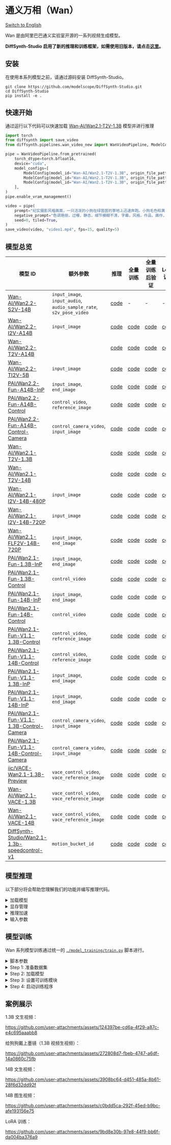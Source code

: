 # 通义万相（Wan）

[Switch to English](./README.md)

Wan 是由阿里巴巴通义实验室开源的一系列视频生成模型。

**DiffSynth-Studio 启用了新的推理和训练框架，如需使用旧版本，请点击[这里](https://github.com/modelscope/DiffSynth-Studio/tree/3edf3583b1f08944cee837b94d9f84d669c2729c)。**

## 安装

在使用本系列模型之前，请通过源码安装 DiffSynth-Studio。

```shell
git clone https://github.com/modelscope/DiffSynth-Studio.git
cd DiffSynth-Studio
pip install -e .
```

## 快速开始

通过运行以下代码可以快速加载 [Wan-AI/Wan2.1-T2V-1.3B](https://www.modelscope.cn/models/Wan-AI/Wan2.1-T2V-1.3B) 模型并进行推理

```python
import torch
from diffsynth import save_video
from diffsynth.pipelines.wan_video_new import WanVideoPipeline, ModelConfig

pipe = WanVideoPipeline.from_pretrained(
    torch_dtype=torch.bfloat16,
    device="cuda",
    model_configs=[
        ModelConfig(model_id="Wan-AI/Wan2.1-T2V-1.3B", origin_file_pattern="diffusion_pytorch_model*.safetensors", offload_device="cpu"),
        ModelConfig(model_id="Wan-AI/Wan2.1-T2V-1.3B", origin_file_pattern="models_t5_umt5-xxl-enc-bf16.pth", offload_device="cpu"),
        ModelConfig(model_id="Wan-AI/Wan2.1-T2V-1.3B", origin_file_pattern="Wan2.1_VAE.pth", offload_device="cpu"),
    ],
)
pipe.enable_vram_management()

video = pipe(
    prompt="纪实摄影风格画面，一只活泼的小狗在绿茵茵的草地上迅速奔跑。小狗毛色棕黄，两只耳朵立起，神情专注而欢快。阳光洒在它身上，使得毛发看上去格外柔软而闪亮。背景是一片开阔的草地，偶尔点缀着几朵野花，远处隐约可见蓝天和几片白云。透视感鲜明，捕捉小狗奔跑时的动感和四周草地的生机。中景侧面移动视角。",
    negative_prompt="色调艳丽，过曝，静态，细节模糊不清，字幕，风格，作品，画作，画面，静止，整体发灰，最差质量，低质量，JPEG压缩残留，丑陋的，残缺的，多余的手指，画得不好的手部，画得不好的脸部，畸形的，毁容的，形态畸形的肢体，手指融合，静止不动的画面，杂乱的背景，三条腿，背景人很多，倒着走",
    seed=0, tiled=True,
)
save_video(video, "video1.mp4", fps=15, quality=5)
```

## 模型总览

|模型 ID|额外参数|推理|全量训练|全量训练后验证|LoRA 训练|LoRA 训练后验证|
|-|-|-|-|-|-|-|
|[Wan-AI/Wan2.2-S2V-14B](https://www.modelscope.cn/models/Wan-AI/Wan2.2-S2V-14B)|`input_image`, `input_audio`, `audio_sample_rate`, `s2v_pose_video`|[code](./model_inference/Wan2.2-S2V-14B_multi_clips.py)|-|-|-|-|
|[Wan-AI/Wan2.2-I2V-A14B](https://modelscope.cn/models/Wan-AI/Wan2.2-I2V-A14B)|`input_image`|[code](./model_inference/Wan2.2-I2V-A14B.py)|[code](./model_training/full/Wan2.2-I2V-A14B.sh)|[code](./model_training/validate_full/Wan2.2-I2V-A14B.py)|[code](./model_training/lora/Wan2.2-I2V-A14B.sh)|[code](./model_training/validate_lora/Wan2.2-I2V-A14B.py)|
|[Wan-AI/Wan2.2-T2V-A14B](https://modelscope.cn/models/Wan-AI/Wan2.2-T2V-A14B)||[code](./model_inference/Wan2.2-T2V-A14B.py)|[code](./model_training/full/Wan2.2-T2V-A14B.sh)|[code](./model_training/validate_full/Wan2.2-T2V-A14B.py)|[code](./model_training/lora/Wan2.2-T2V-A14B.sh)|[code](./model_training/validate_lora/Wan2.2-T2V-A14B.py)|
|[Wan-AI/Wan2.2-TI2V-5B](https://modelscope.cn/models/Wan-AI/Wan2.2-TI2V-5B)|`input_image`|[code](./model_inference/Wan2.2-TI2V-5B.py)|[code](./model_training/full/Wan2.2-TI2V-5B.sh)|[code](./model_training/validate_full/Wan2.2-TI2V-5B.py)|[code](./model_training/lora/Wan2.2-TI2V-5B.sh)|[code](./model_training/validate_lora/Wan2.2-TI2V-5B.py)|
|[PAI/Wan2.2-Fun-A14B-InP](https://modelscope.cn/models/PAI/Wan2.2-Fun-A14B-InP)|`input_image`, `end_image`|[code](./model_inference/Wan2.2-Fun-A14B-InP.py)|[code](./model_training/full/Wan2.2-Fun-A14B-InP.sh)|[code](./model_training/validate_full/Wan2.2-Fun-A14B-InP.py)|[code](./model_training/lora/Wan2.2-Fun-A14B-InP.sh)|[code](./model_training/validate_lora/Wan2.2-Fun-A14B-InP.py)|
|[PAI/Wan2.2-Fun-A14B-Control](https://modelscope.cn/models/PAI/Wan2.2-Fun-A14B-Control)|`control_video`, `reference_image`|[code](./model_inference/Wan2.2-Fun-A14B-Control.py)|[code](./model_training/full/Wan2.2-Fun-A14B-Control.sh)|[code](./model_training/validate_full/Wan2.2-Fun-A14B-Control.py)|[code](./model_training/lora/Wan2.2-Fun-A14B-Control.sh)|[code](./model_training/validate_lora/Wan2.2-Fun-A14B-Control.py)|
|[PAI/Wan2.2-Fun-A14B-Control-Camera](https://modelscope.cn/models/PAI/Wan2.2-Fun-A14B-Control-Camera)|`control_camera_video`, `input_image`|[code](./model_inference/Wan2.2-Fun-A14B-Control-Camera.py)|[code](./model_training/full/Wan2.2-Fun-A14B-Control-Camera.sh)|[code](./model_training/validate_full/Wan2.2-Fun-A14B-Control-Camera.py)|[code](./model_training/lora/Wan2.2-Fun-A14B-Control-Camera.sh)|[code](./model_training/validate_lora/Wan2.2-Fun-A14B-Control-Camera.py)|
|[Wan-AI/Wan2.1-T2V-1.3B](https://modelscope.cn/models/Wan-AI/Wan2.1-T2V-1.3B)||[code](./model_inference/Wan2.1-T2V-1.3B.py)|[code](./model_training/full/Wan2.1-T2V-1.3B.sh)|[code](./model_training/validate_full/Wan2.1-T2V-1.3B.py)|[code](./model_training/lora/Wan2.1-T2V-1.3B.sh)|[code](./model_training/validate_lora/Wan2.1-T2V-1.3B.py)|
|[Wan-AI/Wan2.1-T2V-14B](https://modelscope.cn/models/Wan-AI/Wan2.1-T2V-14B)||[code](./model_inference/Wan2.1-T2V-14B.py)|[code](./model_training/full/Wan2.1-T2V-14B.sh)|[code](./model_training/validate_full/Wan2.1-T2V-14B.py)|[code](./model_training/lora/Wan2.1-T2V-14B.sh)|[code](./model_training/validate_lora/Wan2.1-T2V-14B.py)|
|[Wan-AI/Wan2.1-I2V-14B-480P](https://modelscope.cn/models/Wan-AI/Wan2.1-I2V-14B-480P)|`input_image`|[code](./model_inference/Wan2.1-I2V-14B-480P.py)|[code](./model_training/full/Wan2.1-I2V-14B-480P.sh)|[code](./model_training/validate_full/Wan2.1-I2V-14B-480P.py)|[code](./model_training/lora/Wan2.1-I2V-14B-480P.sh)|[code](./model_training/validate_lora/Wan2.1-I2V-14B-480P.py)|
|[Wan-AI/Wan2.1-I2V-14B-720P](https://modelscope.cn/models/Wan-AI/Wan2.1-I2V-14B-720P)|`input_image`|[code](./model_inference/Wan2.1-I2V-14B-720P.py)|[code](./model_training/full/Wan2.1-I2V-14B-720P.sh)|[code](./model_training/validate_full/Wan2.1-I2V-14B-720P.py)|[code](./model_training/lora/Wan2.1-I2V-14B-720P.sh)|[code](./model_training/validate_lora/Wan2.1-I2V-14B-720P.py)|
|[Wan-AI/Wan2.1-FLF2V-14B-720P](https://modelscope.cn/models/Wan-AI/Wan2.1-FLF2V-14B-720P)|`input_image`, `end_image`|[code](./model_inference/Wan2.1-FLF2V-14B-720P.py)|[code](./model_training/full/Wan2.1-FLF2V-14B-720P.sh)|[code](./model_training/validate_full/Wan2.1-FLF2V-14B-720P.py)|[code](./model_training/lora/Wan2.1-FLF2V-14B-720P.sh)|[code](./model_training/validate_lora/Wan2.1-FLF2V-14B-720P.py)|
|[PAI/Wan2.1-Fun-1.3B-InP](https://modelscope.cn/models/PAI/Wan2.1-Fun-1.3B-InP)|`input_image`, `end_image`|[code](./model_inference/Wan2.1-Fun-1.3B-InP.py)|[code](./model_training/full/Wan2.1-Fun-1.3B-InP.sh)|[code](./model_training/validate_full/Wan2.1-Fun-1.3B-InP.py)|[code](./model_training/lora/Wan2.1-Fun-1.3B-InP.sh)|[code](./model_training/validate_lora/Wan2.1-Fun-1.3B-InP.py)|
|[PAI/Wan2.1-Fun-1.3B-Control](https://modelscope.cn/models/PAI/Wan2.1-Fun-1.3B-Control)|`control_video`|[code](./model_inference/Wan2.1-Fun-1.3B-Control.py)|[code](./model_training/full/Wan2.1-Fun-1.3B-Control.sh)|[code](./model_training/validate_full/Wan2.1-Fun-1.3B-Control.py)|[code](./model_training/lora/Wan2.1-Fun-1.3B-Control.sh)|[code](./model_training/validate_lora/Wan2.1-Fun-1.3B-Control.py)|
|[PAI/Wan2.1-Fun-14B-InP](https://modelscope.cn/models/PAI/Wan2.1-Fun-14B-InP)|`input_image`, `end_image`|[code](./model_inference/Wan2.1-Fun-14B-InP.py)|[code](./model_training/full/Wan2.1-Fun-14B-InP.sh)|[code](./model_training/validate_full/Wan2.1-Fun-14B-InP.py)|[code](./model_training/lora/Wan2.1-Fun-14B-InP.sh)|[code](./model_training/validate_lora/Wan2.1-Fun-14B-InP.py)|
|[PAI/Wan2.1-Fun-14B-Control](https://modelscope.cn/models/PAI/Wan2.1-Fun-14B-Control)|`control_video`|[code](./model_inference/Wan2.1-Fun-14B-Control.py)|[code](./model_training/full/Wan2.1-Fun-14B-Control.sh)|[code](./model_training/validate_full/Wan2.1-Fun-14B-Control.py)|[code](./model_training/lora/Wan2.1-Fun-14B-Control.sh)|[code](./model_training/validate_lora/Wan2.1-Fun-14B-Control.py)|
|[PAI/Wan2.1-Fun-V1.1-1.3B-Control](https://modelscope.cn/models/PAI/Wan2.1-Fun-V1.1-1.3B-Control)|`control_video`, `reference_image`|[code](./model_inference/Wan2.1-Fun-V1.1-1.3B-Control.py)|[code](./model_training/full/Wan2.1-Fun-V1.1-1.3B-Control.sh)|[code](./model_training/validate_full/Wan2.1-Fun-V1.1-1.3B-Control.py)|[code](./model_training/lora/Wan2.1-Fun-V1.1-1.3B-Control.sh)|[code](./model_training/validate_lora/Wan2.1-Fun-V1.1-1.3B-Control.py)|
|[PAI/Wan2.1-Fun-V1.1-14B-Control](https://modelscope.cn/models/PAI/Wan2.1-Fun-V1.1-14B-Control)|`control_video`, `reference_image`|[code](./model_inference/Wan2.1-Fun-V1.1-14B-Control.py)|[code](./model_training/full/Wan2.1-Fun-V1.1-14B-Control.sh)|[code](./model_training/validate_full/Wan2.1-Fun-V1.1-14B-Control.py)|[code](./model_training/lora/Wan2.1-Fun-V1.1-14B-Control.sh)|[code](./model_training/validate_lora/Wan2.1-Fun-V1.1-14B-Control.py)|
|[PAI/Wan2.1-Fun-V1.1-1.3B-InP](https://modelscope.cn/models/PAI/Wan2.1-Fun-V1.1-1.3B-InP)|`input_image`, `end_image`|[code](./model_inference/Wan2.1-Fun-V1.1-1.3B-InP.py)|[code](./model_training/full/Wan2.1-Fun-V1.1-1.3B-InP.sh)|[code](./model_training/validate_full/Wan2.1-Fun-V1.1-1.3B-InP.py)|[code](./model_training/lora/Wan2.1-Fun-V1.1-1.3B-InP.sh)|[code](./model_training/validate_lora/Wan2.1-Fun-V1.1-1.3B-InP.py)|
|[PAI/Wan2.1-Fun-V1.1-14B-InP](https://modelscope.cn/models/PAI/Wan2.1-Fun-V1.1-14B-InP)|`input_image`, `end_image`|[code](./model_inference/Wan2.1-Fun-V1.1-14B-InP.py)|[code](./model_training/full/Wan2.1-Fun-V1.1-14B-InP.sh)|[code](./model_training/validate_full/Wan2.1-Fun-V1.1-14B-InP.py)|[code](./model_training/lora/Wan2.1-Fun-V1.1-14B-InP.sh)|[code](./model_training/validate_lora/Wan2.1-Fun-V1.1-14B-InP.py)|
|[PAI/Wan2.1-Fun-V1.1-1.3B-Control-Camera](https://modelscope.cn/models/PAI/Wan2.1-Fun-V1.1-1.3B-Control-Camera)|`control_camera_video`, `input_image`|[code](./model_inference/Wan2.1-Fun-V1.1-1.3B-Control-Camera.py)|[code](./model_training/full/Wan2.1-Fun-V1.1-1.3B-Control-Camera.sh)|[code](./model_training/validate_full/Wan2.1-Fun-V1.1-1.3B-Control-Camera.py)|[code](./model_training/lora/Wan2.1-Fun-V1.1-1.3B-Control-Camera.sh)|[code](./model_training/validate_lora/Wan2.1-Fun-V1.1-1.3B-Control-Camera.py)|
|[PAI/Wan2.1-Fun-V1.1-14B-Control-Camera](https://modelscope.cn/models/PAI/Wan2.1-Fun-V1.1-14B-Control-Camera)|`control_camera_video`, `input_image`|[code](./model_inference/Wan2.1-Fun-V1.1-14B-Control-Camera.py)|[code](./model_training/full/Wan2.1-Fun-V1.1-14B-Control-Camera.sh)|[code](./model_training/validate_full/Wan2.1-Fun-V1.1-14B-Control-Camera.py)|[code](./model_training/lora/Wan2.1-Fun-V1.1-14B-Control-Camera.sh)|[code](./model_training/validate_lora/Wan2.1-Fun-V1.1-14B-Control-Camera.py)|
|[iic/VACE-Wan2.1-1.3B-Preview](https://modelscope.cn/models/iic/VACE-Wan2.1-1.3B-Preview)|`vace_control_video`, `vace_reference_image`|[code](./model_inference/Wan2.1-VACE-1.3B-Preview.py)|[code](./model_training/full/Wan2.1-VACE-1.3B-Preview.sh)|[code](./model_training/validate_full/Wan2.1-VACE-1.3B-Preview.py)|[code](./model_training/lora/Wan2.1-VACE-1.3B-Preview.sh)|[code](./model_training/validate_lora/Wan2.1-VACE-1.3B-Preview.py)|
|[Wan-AI/Wan2.1-VACE-1.3B](https://modelscope.cn/models/Wan-AI/Wan2.1-VACE-1.3B)|`vace_control_video`, `vace_reference_image`|[code](./model_inference/Wan2.1-VACE-1.3B.py)|[code](./model_training/full/Wan2.1-VACE-1.3B.sh)|[code](./model_training/validate_full/Wan2.1-VACE-1.3B.py)|[code](./model_training/lora/Wan2.1-VACE-1.3B.sh)|[code](./model_training/validate_lora/Wan2.1-VACE-1.3B.py)|
|[Wan-AI/Wan2.1-VACE-14B](https://modelscope.cn/models/Wan-AI/Wan2.1-VACE-14B)|`vace_control_video`, `vace_reference_image`|[code](./model_inference/Wan2.1-VACE-14B.py)|[code](./model_training/full/Wan2.1-VACE-14B.sh)|[code](./model_training/validate_full/Wan2.1-VACE-14B.py)|[code](./model_training/lora/Wan2.1-VACE-14B.sh)|[code](./model_training/validate_lora/Wan2.1-VACE-14B.py)|
|[DiffSynth-Studio/Wan2.1-1.3b-speedcontrol-v1](https://modelscope.cn/models/DiffSynth-Studio/Wan2.1-1.3b-speedcontrol-v1)|`motion_bucket_id`|[code](./model_inference/Wan2.1-1.3b-speedcontrol-v1.py)|[code](./model_training/full/Wan2.1-1.3b-speedcontrol-v1.sh)|[code](./model_training/validate_full/Wan2.1-1.3b-speedcontrol-v1.py)|[code](./model_training/lora/Wan2.1-1.3b-speedcontrol-v1.sh)|[code](./model_training/validate_lora/Wan2.1-1.3b-speedcontrol-v1.py)|

## 模型推理

以下部分将会帮助您理解我们的功能并编写推理代码。

<details>

<summary>加载模型</summary>

模型通过 `from_pretrained` 加载：

```python
import torch
from diffsynth.pipelines.wan_video_new import WanVideoPipeline, ModelConfig

pipe = WanVideoPipeline.from_pretrained(
    torch_dtype=torch.bfloat16,
    device="cuda",
    model_configs=[
        ModelConfig(model_id="Wan-AI/Wan2.1-T2V-1.3B", origin_file_pattern="diffusion_pytorch_model*.safetensors"),
        ModelConfig(model_id="Wan-AI/Wan2.1-T2V-1.3B", origin_file_pattern="models_t5_umt5-xxl-enc-bf16.pth"),
        ModelConfig(model_id="Wan-AI/Wan2.1-T2V-1.3B", origin_file_pattern="Wan2.1_VAE.pth"),
    ],
)
```

其中 `torch_dtype` 和 `device` 是计算精度和计算设备。`model_configs` 可通过多种方式配置模型路径：

* 从[魔搭社区](https://modelscope.cn/)下载模型并加载。此时需要填写 `model_id` 和 `origin_file_pattern`，例如

```python
ModelConfig(model_id="Wan-AI/Wan2.1-T2V-1.3B", origin_file_pattern="diffusion_pytorch_model*.safetensors")
```

* 从本地文件路径加载模型。此时需要填写 `path`，例如

```python
ModelConfig(path="models/Wan-AI/Wan2.1-T2V-1.3B/diffusion_pytorch_model.safetensors")
```

对于从多个文件加载的单一模型，使用列表即可，例如

```python
ModelConfig(path=[
    "models/Wan-AI/Wan2.1-T2V-14B/diffusion_pytorch_model-00001-of-00006.safetensors",
    "models/Wan-AI/Wan2.1-T2V-14B/diffusion_pytorch_model-00002-of-00006.safetensors",
    "models/Wan-AI/Wan2.1-T2V-14B/diffusion_pytorch_model-00003-of-00006.safetensors",
    "models/Wan-AI/Wan2.1-T2V-14B/diffusion_pytorch_model-00004-of-00006.safetensors",
    "models/Wan-AI/Wan2.1-T2V-14B/diffusion_pytorch_model-00005-of-00006.safetensors",
    "models/Wan-AI/Wan2.1-T2V-14B/diffusion_pytorch_model-00006-of-00006.safetensors",
])
```

`ModelConfig` 提供了额外的参数用于控制模型加载时的行为：

* `local_model_path`: 用于保存下载模型的路径，默认值为 `"./models"`。
* `skip_download`: 是否跳过下载，默认值为 `False`。当您的网络无法访问[魔搭社区](https://modelscope.cn/)时，请手动下载必要的文件，并将其设置为 `True`。

`from_pretrained` 提供了额外的参数用于控制模型加载时的行为：

* `tokenizer_config`: Wan 模型的 tokenizer 路径，默认值为 `ModelConfig(model_id="Wan-AI/Wan2.1-T2V-1.3B", origin_file_pattern="google/*")`。
* `redirect_common_files`: 是否重定向重复模型文件，默认值为 `True`。由于 Wan 系列模型包括多个基础模型，每个基础模型的 text encoder 等模块都是相同的，为避免重复下载，我们会对模型路径进行重定向。
* `use_usp`: 是否启用 Unified Sequence Parallel，默认值为 `False`。用于多 GPU 并行推理。

</details>


<details>

<summary>显存管理</summary>

DiffSynth-Studio 为 Wan 模型提供了细粒度的显存管理，让模型能够在低显存设备上进行推理，可通过以下代码开启 offload 功能，在显存有限的设备上将部分模块 offload 到内存中。

```python
pipe = WanVideoPipeline.from_pretrained(
    torch_dtype=torch.bfloat16,
    device="cuda",
    model_configs=[
        ModelConfig(model_id="Wan-AI/Wan2.1-T2V-1.3B", origin_file_pattern="diffusion_pytorch_model*.safetensors", offload_device="cpu"),
        ModelConfig(model_id="Wan-AI/Wan2.1-T2V-1.3B", origin_file_pattern="models_t5_umt5-xxl-enc-bf16.pth", offload_device="cpu"),
        ModelConfig(model_id="Wan-AI/Wan2.1-T2V-1.3B", origin_file_pattern="Wan2.1_VAE.pth", offload_device="cpu"),
    ],
)
pipe.enable_vram_management()
```

FP8 量化功能也是支持的：

```python
pipe = WanVideoPipeline.from_pretrained(
    torch_dtype=torch.bfloat16,
    device="cuda",
    model_configs=[
        ModelConfig(model_id="Wan-AI/Wan2.1-T2V-1.3B", origin_file_pattern="diffusion_pytorch_model*.safetensors", offload_dtype=torch.float8_e4m3fn),
        ModelConfig(model_id="Wan-AI/Wan2.1-T2V-1.3B", origin_file_pattern="models_t5_umt5-xxl-enc-bf16.pth", offload_dtype=torch.float8_e4m3fn),
        ModelConfig(model_id="Wan-AI/Wan2.1-T2V-1.3B", origin_file_pattern="Wan2.1_VAE.pth", offload_dtype=torch.float8_e4m3fn),
    ],
)
pipe.enable_vram_management()
```

FP8 量化和 offload 可同时开启：

```python
pipe = WanVideoPipeline.from_pretrained(
    torch_dtype=torch.bfloat16,
    device="cuda",
    model_configs=[
        ModelConfig(model_id="Wan-AI/Wan2.1-T2V-1.3B", origin_file_pattern="diffusion_pytorch_model*.safetensors", offload_device="cpu", offload_dtype=torch.float8_e4m3fn),
        ModelConfig(model_id="Wan-AI/Wan2.1-T2V-1.3B", origin_file_pattern="models_t5_umt5-xxl-enc-bf16.pth", offload_device="cpu", offload_dtype=torch.float8_e4m3fn),
        ModelConfig(model_id="Wan-AI/Wan2.1-T2V-1.3B", origin_file_pattern="Wan2.1_VAE.pth", offload_device="cpu", offload_dtype=torch.float8_e4m3fn),
    ],
)
pipe.enable_vram_management()
```

FP8 量化能够大幅度减少显存占用，但不会加速，部分模型在 FP8 量化下会出现精度不足导致的画面模糊、撕裂、失真问题，请谨慎使用 FP8 量化。

开启显存管理后，框架会自动根据设备上的剩余显存确定显存管理策略。`enable_vram_management` 函数提供了以下参数，用于手动控制显存管理策略：

* `vram_limit`: 显存占用量限制（GB），默认占用设备上的剩余显存。注意这不是一个绝对限制，当设置的显存不足以支持模型进行推理，但实际可用显存足够时，将会以最小化显存占用的形式进行推理。将其设置为0时，将会实现理论最小显存占用。
* `vram_buffer`: 显存缓冲区大小（GB），默认为 0.5GB。由于部分较大的神经网络层在 onload 阶段会不可控地占用更多显存，因此一个显存缓冲区是必要的，理论上的最优值为模型中最大的层所占的显存。
* `num_persistent_param_in_dit`: DiT 模型中常驻显存的参数数量（个），默认为无限制。我们将会在未来删除这个参数，请不要依赖这个参数。

</details>


<details>

<summary>推理加速</summary>

Wan 支持多种加速方案，包括

* 高效注意力机制实现：当您的 Python 环境中安装过这些注意力机制实现方案时，我们将会按照以下优先级自动启用。
    * [Flash Attention 3](https://github.com/Dao-AILab/flash-attention)
    * [Flash Attention 2](https://github.com/Dao-AILab/flash-attention)
    * [Sage Attention](https://github.com/thu-ml/SageAttention)
    * [torch SDPA](https://pytorch.org/docs/stable/generated/torch.nn.functional.scaled_dot_product_attention.html) (默认设置，建议安装 `torch>=2.5.0`)
* 统一序列并行：基于 [xDiT](https://github.com/xdit-project/xDiT) 实现的序列并行，请参考[示例代码](./acceleration/unified_sequence_parallel.py)，使用以下命令运行：

```shell
pip install "xfuser[flash-attn]>=0.4.3"
torchrun --standalone --nproc_per_node=8 examples/wanvideo/acceleration/unified_sequence_parallel.py
```

* TeaCache：加速技术 [TeaCache](https://github.com/ali-vilab/TeaCache)，请参考[示例代码](./acceleration/teacache.py)。

</details>


<details>

<summary>输入参数</summary>

Pipeline 在推理阶段能够接收以下输入参数：

* `prompt`: 提示词，描述画面中出现的内容。
* `negative_prompt`: 负向提示词，描述画面中不应该出现的内容，默认值为 `""`。
* `input_image`: 输入图片，适用于图生视频模型，例如 [`Wan-AI/Wan2.1-I2V-14B-480P`](https://modelscope.cn/models/Wan-AI/Wan2.1-I2V-14B-480P)、[`PAI/Wan2.1-Fun-1.3B-InP`](https://modelscope.cn/models/PAI/Wan2.1-Fun-1.3B-InP)，以及首尾帧模型，例如 [`Wan-AI/Wan2.1-FLF2V-14B-720P`](Wan-AI/Wan2.1-FLF2V-14B-720P)。
* `end_image`: 结尾帧，适用于首尾帧模型，例如 [`Wan-AI/Wan2.1-FLF2V-14B-720P`](Wan-AI/Wan2.1-FLF2V-14B-720P)。
* `input_video`: 输入视频，用于视频生视频，适用于任意 Wan 系列模型，需与参数 `denoising_strength` 配合使用。
* `denoising_strength`: 去噪强度，范围为 [0, 1]。数值越小，生成的视频越接近 `input_video`。
* `control_video`: 控制视频，适用于带控制能力的 Wan 系列模型，例如 [`PAI/Wan2.1-Fun-1.3B-Control`](https://modelscope.cn/models/PAI/Wan2.1-Fun-1.3B-Control)。
* `reference_image`: 参考图片，适用于带参考图能力的 Wan 系列模型，例如 [`PAI/Wan2.1-Fun-V1.1-1.3B-Control`](https://modelscope.cn/models/PAI/Wan2.1-Fun-V1.1-1.3B-Control)。
* `camera_control_direction`: 镜头控制方向，可选 "Left", "Right", "Up", "Down", "LeftUp", "LeftDown", "RightUp", "RightDown" 之一，适用于 Camera-Control 模型，例如 [PAI/Wan2.1-Fun-V1.1-14B-Control-Camera](https://www.modelscope.cn/models/PAI/Wan2.1-Fun-V1.1-14B-Control-Camera)。
* `camera_control_speed`: 镜头控制速度，适用于 Camera-Control 模型，例如 [PAI/Wan2.1-Fun-V1.1-14B-Control-Camera](https://www.modelscope.cn/models/PAI/Wan2.1-Fun-V1.1-14B-Control-Camera)。
* `camera_control_origin`: 镜头控制序列的原点坐标，请参考[原论文](https://arxiv.org/pdf/2404.02101)进行设置，适用于 Camera-Control 模型，例如 [PAI/Wan2.1-Fun-V1.1-14B-Control-Camera](https://www.modelscope.cn/models/PAI/Wan2.1-Fun-V1.1-14B-Control-Camera)。
* `vace_video`: VACE 模型的输入视频，适用于 VACE 系列模型，例如 [`iic/VACE-Wan2.1-1.3B-Preview`](https://modelscope.cn/models/iic/VACE-Wan2.1-1.3B-Preview)。
* `vace_video_mask`: VACE 模型的 mask 视频，适用于 VACE 系列模型，例如 [`iic/VACE-Wan2.1-1.3B-Preview`](https://modelscope.cn/models/iic/VACE-Wan2.1-1.3B-Preview)。
* `vace_reference_image`: VACE 模型的参考图片，适用于 VACE 系列模型，例如 [`iic/VACE-Wan2.1-1.3B-Preview`](https://modelscope.cn/models/iic/VACE-Wan2.1-1.3B-Preview)。
* `vace_scale`: VACE 模型对基础模型的影响程度，默认为1。数值越大，控制强度越高，但画面崩坏概率越大。
* `seed`: 随机种子。默认为 `None`，即完全随机。
* `rand_device`: 生成随机高斯噪声矩阵的计算设备，默认为 `"cpu"`。当设置为 `cuda` 时，在不同 GPU 上会导致不同的生成结果。
* `height`: 帧高度，默认为 480。需设置为 16 的倍数，不满足时向上取整。
* `width`: 帧宽度，默认为 832。需设置为 16 的倍数，不满足时向上取整。
* `num_frames`: 帧数，默认为 81。需设置为 4 的倍数 + 1，不满足时向上取整，最小值为 1。
* `cfg_scale`: Classifier-free guidance 机制的数值，默认为 5。数值越大，提示词的控制效果越强，但画面崩坏的概率越大。
* `cfg_merge`: 是否合并 Classifier-free guidance 的两侧进行统一推理，默认为 `False`。该参数目前仅在基础的文生视频和图生视频模型上生效。
* `switch_DiT_boundary`: 切换 DiT 模型的时间点，默认值为 0.875，仅对多 DiT 的混合模型生效，例如 [Wan-AI/Wan2.2-I2V-A14B](https://modelscope.cn/models/Wan-AI/Wan2.2-I2V-A14B)。
* `num_inference_steps`: 推理次数，默认值为 50。
* `sigma_shift`: Rectified Flow 理论中的参数，默认为 5。数值越大，模型在去噪的开始阶段停留的步骤数越多，可适当调大这个参数来提高画面质量，但会因生成过程与训练过程不一致导致生成的视频内容与训练数据存在差异。
* `motion_bucket_id`: 运动幅度，范围为 [0, 100]。适用于速度控制模块，例如 [`DiffSynth-Studio/Wan2.1-1.3b-speedcontrol-v1`](https://modelscope.cn/models/DiffSynth-Studio/Wan2.1-1.3b-speedcontrol-v1)，数值越大，运动幅度越大。
* `tiled`: 是否启用 VAE 分块推理，默认为 `False`。设置为 `True` 时可显著减少 VAE 编解码阶段的显存占用，会产生少许误差，以及少量推理时间延长。
* `tile_size`: VAE 编解码阶段的分块大小，默认为 (30, 52)，仅在 `tiled=True` 时生效。
* `tile_stride`: VAE 编解码阶段的分块步长，默认为 (15, 26)，仅在 `tiled=True` 时生效，需保证其数值小于或等于 `tile_size`。
* `sliding_window_size`: DiT 部分的滑动窗口大小。实验性功能，效果不稳定。
* `sliding_window_stride`: DiT 部分的滑动窗口步长。实验性功能，效果不稳定。
* `tea_cache_l1_thresh`: TeaCache 的阈值，数值越大，速度越快，画面质量越差。请注意，开启 TeaCache 后推理速度并非均匀，因此进度条上显示的剩余时间将会变得不准确。
* `tea_cache_model_id`: TeaCache 的参数模板，可选 `"Wan2.1-T2V-1.3B"`、`Wan2.1-T2V-14B`、`Wan2.1-I2V-14B-480P`、`Wan2.1-I2V-14B-720P` 之一。
* `progress_bar_cmd`: 进度条，默认为 `tqdm.tqdm`。可通过设置为 `lambda x:x` 来屏蔽进度条。

</details>


## 模型训练

Wan 系列模型训练通过统一的 [`./model_training/train.py`](./model_training/train.py) 脚本进行。

<details>

<summary>脚本参数</summary>

脚本包含以下参数：

* 数据集
  * `--dataset_base_path`: 数据集的根路径。
  * `--dataset_metadata_path`: 数据集的元数据文件路径。
  * `--height`: 图像或视频的高度。将 `height` 和 `width` 留空以启用动态分辨率。
  * `--width`: 图像或视频的宽度。将 `height` 和 `width` 留空以启用动态分辨率。
  * `--num_frames`: 每个视频中的帧数。帧从视频前缀中采样。
  * `--data_file_keys`: 元数据中的数据文件键。用逗号分隔。
  * `--dataset_repeat`: 每个 epoch 中数据集重复的次数。
  * `--dataset_num_workers`: 每个 Dataloder 的进程数量。
* 模型
  * `--model_paths`: 要加载的模型路径。JSON 格式。
  * `--model_id_with_origin_paths`: 带原始路径的模型 ID，例如 Wan-AI/Wan2.1-T2V-1.3B:diffusion_pytorch_model*.safetensors。用逗号分隔。
  * `--max_timestep_boundary`: Timestep 区间最大值，范围为 0～1，默认为 1，仅在多 DiT 的混合模型训练中需要手动设置，例如 [Wan-AI/Wan2.2-I2V-A14B](https://modelscope.cn/models/Wan-AI/Wan2.2-I2V-A14B)。
  * `--min_timestep_boundary`: Timestep 区间最小值，范围为 0～1，默认为 1，仅在多 DiT 的混合模型训练中需要手动设置，例如 [Wan-AI/Wan2.2-I2V-A14B](https://modelscope.cn/models/Wan-AI/Wan2.2-I2V-A14B)。
* 训练
  * `--learning_rate`: 学习率。
  * `--weight_decay`：权重衰减大小。
  * `--num_epochs`: 轮数（Epoch）。
  * `--output_path`: 保存路径。
  * `--remove_prefix_in_ckpt`: 在 ckpt 中移除前缀。
  * `--save_steps`: 保存模型的间隔 step 数量，如果设置为 None ，则每个 epoch 保存一次
  * `--find_unused_parameters`: DDP 训练中是否存在未使用的参数
* 可训练模块
  * `--trainable_models`: 可训练的模型，例如 dit、vae、text_encoder。
  * `--lora_base_model`: LoRA 添加到哪个模型上。
  * `--lora_target_modules`: LoRA 添加到哪一层上。
  * `--lora_rank`: LoRA 的秩（Rank）。
  * `--lora_checkpoint`: LoRA 检查点的路径。如果提供此路径，LoRA 将从此检查点加载。
* 额外模型输入
  * `--extra_inputs`: 额外的模型输入，以逗号分隔。
* 显存管理
  * `--use_gradient_checkpointing_offload`: 是否将 gradient checkpointing 卸载到内存中。

此外，训练框架基于 [`accelerate`](https://huggingface.co/docs/accelerate/index) 构建，在开始训练前运行 `accelerate config` 可配置 GPU 的相关参数。对于部分模型训练（例如 14B 模型的全量训练）脚本，我们提供了建议的 `accelerate` 配置文件，可在对应的训练脚本中查看。

</details>


<details>

<summary>Step 1: 准备数据集</summary>

数据集包含一系列文件，我们建议您这样组织数据集文件：

```
data/example_video_dataset/
├── metadata.csv
├── video1.mp4
└── video2.mp4
```

其中 `video1.mp4`、`video2.mp4` 为训练用视频数据，`metadata.csv` 为元数据列表，例如

```
video,prompt
video1.mp4,"from sunset to night, a small town, light, house, river"
video2.mp4,"a dog is running"
```

我们构建了一个样例视频数据集，以方便您进行测试，通过以下命令可以下载这个数据集：

```shell
modelscope download --dataset DiffSynth-Studio/example_video_dataset --local_dir ./data/example_video_dataset
```

数据集支持视频和图片混合训练，支持的视频文件格式包括 `"mp4", "avi", "mov", "wmv", "mkv", "flv", "webm"`，支持的图片格式包括 `"jpg", "jpeg", "png", "webp"`。

视频的尺寸可通过脚本参数 `--height`、`--width`、`--num_frames` 控制。在每个视频中，前 `num_frames` 帧会被用于训练，因此当视频长度不足 `num_frames` 帧时会报错，图片文件会被视为单帧视频。当 `--height` 和 `--width` 为空时将会开启动态分辨率，按照数据集中每个视频或图片的实际宽高训练。

**我们强烈建议使用固定分辨率训练，并避免图像和视频混合训练，因为在多卡训练中存在负载均衡问题。**

当模型需要额外输入时，例如具备控制能力的模型 [`PAI/Wan2.1-Fun-1.3B-Control`](https://modelscope.cn/models/PAI/Wan2.1-Fun-1.3B-Control) 所需的 `control_video`，请在数据集中补充相应的列，例如：

```
video,prompt,control_video
video1.mp4,"from sunset to night, a small town, light, house, river",video1_softedge.mp4
```

额外输入若包含视频和图像文件，则需要在 `--data_file_keys` 参数中指定要解析的列名。该参数的默认值为 `"image,video"`，即解析列名为 `image` 和 `video` 的列。可根据额外输入增加相应的列名，例如 `--data_file_keys "image,video,control_video"`，同时启用 `--input_contains_control_video`。

</details>


<details>

<summary>Step 2: 加载模型</summary>

类似于推理时的模型加载逻辑，可直接通过模型 ID 配置要加载的模型。例如，推理时我们通过以下设置加载模型

```python
model_configs=[
    ModelConfig(model_id="Wan-AI/Wan2.1-T2V-14B", origin_file_pattern="diffusion_pytorch_model*.safetensors"),
    ModelConfig(model_id="Wan-AI/Wan2.1-T2V-14B", origin_file_pattern="models_t5_umt5-xxl-enc-bf16.pth"),
    ModelConfig(model_id="Wan-AI/Wan2.1-T2V-14B", origin_file_pattern="Wan2.1_VAE.pth"),
]
```

那么在训练时，填入以下参数即可加载对应的模型。

```shell
--model_id_with_origin_paths "Wan-AI/Wan2.1-T2V-1.3B:diffusion_pytorch_model*.safetensors,Wan-AI/Wan2.1-T2V-1.3B:models_t5_umt5-xxl-enc-bf16.pth,Wan-AI/Wan2.1-T2V-1.3B:Wan2.1_VAE.pth"
```

如果您希望从本地文件加载模型，例如推理时

```python
model_configs=[
    ModelConfig(path=[
        "models/Wan-AI/Wan2.1-T2V-14B/diffusion_pytorch_model-00001-of-00006.safetensors",
        "models/Wan-AI/Wan2.1-T2V-14B/diffusion_pytorch_model-00002-of-00006.safetensors",
        "models/Wan-AI/Wan2.1-T2V-14B/diffusion_pytorch_model-00003-of-00006.safetensors",
        "models/Wan-AI/Wan2.1-T2V-14B/diffusion_pytorch_model-00004-of-00006.safetensors",
        "models/Wan-AI/Wan2.1-T2V-14B/diffusion_pytorch_model-00005-of-00006.safetensors",
        "models/Wan-AI/Wan2.1-T2V-14B/diffusion_pytorch_model-00006-of-00006.safetensors",
    ]),
    ModelConfig(path="models/Wan-AI/Wan2.1-T2V-14B/models_t5_umt5-xxl-enc-bf16.pth"),
    ModelConfig(path="models/Wan-AI/Wan2.1-T2V-14B/Wan2.1_VAE.pth"),
]
```

那么训练时需设置为

```shell
--model_paths '[
    [
        "models/Wan-AI/Wan2.1-T2V-14B/diffusion_pytorch_model-00001-of-00006.safetensors",
        "models/Wan-AI/Wan2.1-T2V-14B/diffusion_pytorch_model-00002-of-00006.safetensors",
        "models/Wan-AI/Wan2.1-T2V-14B/diffusion_pytorch_model-00003-of-00006.safetensors",
        "models/Wan-AI/Wan2.1-T2V-14B/diffusion_pytorch_model-00004-of-00006.safetensors",
        "models/Wan-AI/Wan2.1-T2V-14B/diffusion_pytorch_model-00005-of-00006.safetensors",
        "models/Wan-AI/Wan2.1-T2V-14B/diffusion_pytorch_model-00006-of-00006.safetensors"
    ],
    "models/Wan-AI/Wan2.1-T2V-14B/models_t5_umt5-xxl-enc-bf16.pth",
    "models/Wan-AI/Wan2.1-T2V-14B/Wan2.1_VAE.pth"
]' \
```

</details>


<details>

<summary>Step 3: 设置可训练模块</summary>

训练框架支持训练基础模型，或 LoRA 模型。以下是几个例子：

* 全量训练 DiT 部分：`--trainable_models dit`
* 训练 DiT 部分的 LoRA 模型：`--lora_base_model dit --lora_target_modules "q,k,v,o,ffn.0,ffn.2" --lora_rank 32`
* 训练 DiT 部分的 LoRA 和 Motion Controller 部分（是的，可以训练这种花里胡哨的结构）：`--trainable_models motion_controller --lora_base_model dit --lora_target_modules "q,k,v,o,ffn.0,ffn.2" --lora_rank 32`

此外，由于训练脚本中加载了多个模块（text encoder、dit、vae），保存模型文件时需要移除前缀，例如在全量训练 DiT 部分或者训练 DiT 部分的 LoRA 模型时，请设置 `--remove_prefix_in_ckpt pipe.dit.`

</details>


<details>

<summary>Step 4: 启动训练程序</summary>

我们为每一个模型编写了训练命令，请参考本文档开头的表格。

请注意，14B 模型全量训练需要8个GPU，每个GPU的显存至少为80G。全量训练这些14B模型时需要安装 `deepspeed`（`pip install deepspeed`），我们编写了建议的[配置文件](./model_training/full/accelerate_config_14B.yaml)，这个配置文件会在对应的训练脚本中被加载，这些脚本已在 8*A100 上测试过。

训练脚本的默认视频尺寸为 `480*832*81`，提升分辨率将可能导致显存不足，请添加参数 `--use_gradient_checkpointing_offload` 降低显存占用。

</details>

## 案例展示

1.3B 文生视频：

https://github.com/user-attachments/assets/124397be-cd6a-4f29-a87c-e4c695aaabb8

给狗狗戴上墨镜（1.3B 视频生视频）：

https://github.com/user-attachments/assets/272808d7-fbeb-4747-a6df-14a0860c75fb

14B 文生视频：

https://github.com/user-attachments/assets/3908bc64-d451-485a-8b61-28f6d32dd92f

14B 图生视频：

https://github.com/user-attachments/assets/c0bdd5ca-292f-45ed-b9bc-afe193156e75

LoRA 训练：

https://github.com/user-attachments/assets/9bd8e30b-97e8-44f9-bb6f-da004ba376a9
